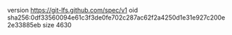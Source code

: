 version https://git-lfs.github.com/spec/v1
oid sha256:0df33560094e61c3f3de0fe702c287ac62f2a4250d1e31e927c200e2e33885eb
size 4630
